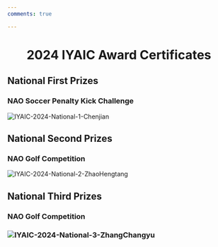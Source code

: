 ```yaml
---
comments: true

---
```


# <center>2024 IYAIC Award Certificates</center>  

## National First Prizes

### NAO Soccer Penalty Kick Challenge

![IYAIC-2024-National-1-Chenjian](https://cdn.jsdelivr.net/gh/SDNURoboticsAILab/ImageBed@master/img/awards/IYAIC-2024-National-1-Chenjian.jpg)



## National Second Prizes

### NAO Golf Competition

![IYAIC-2024-National-2-ZhaoHengtang](https://cdn.jsdelivr.net/gh/SDNURoboticsAILab/ImageBed@master/img/awards/IYAIC-2024-National-2-ZhaoHengtang.jpg)



## National Third Prizes

### NAO Golf Competition



### ![IYAIC-2024-National-3-ZhangChangyu](https://cdn.jsdelivr.net/gh/SDNURoboticsAILab/ImageBed@master/img/awards/IYAIC-2024-National-3-ZhangChangyu.jpg)

